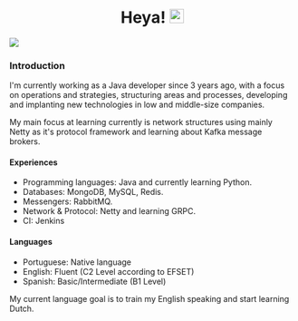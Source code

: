 <div align="center">
   <h1>Heya! <img src="https://media.giphy.com/media/hvRJCLFzcasrR4ia7z/giphy.gif" width="25px"></h1>
</div>

<img align="center" src="https://github-readme-stats.vercel.app/api?username=mluizaa00&count_private=true&show_icons=true&hide_title=true&theme=dark"/>

### Introduction

I'm currently working as a Java developer since 3 years ago, with a focus on operations and strategies, structuring areas and processes, developing and implanting new technologies in low and middle-size companies.

My main focus at learning currently is network structures using mainly Netty as it's protocol framework and learning about Kafka message brokers.

#### Experiences

- Programming languages: Java and currently learning Python.
- Databases: MongoDB, MySQL, Redis.
- Messengers: RabbitMQ.
- Network & Protocol: Netty and learning GRPC.
- CI: Jenkins

#### Languages
- Portuguese: Native language
- English: Fluent (C2 Level according to EFSET)
- Spanish: Basic/Intermediate (B1 Level)

My current language goal is to train my English speaking and start learning Dutch.
